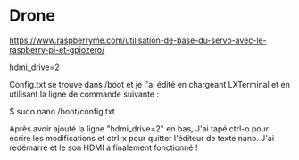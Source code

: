 # Drone

https://www.raspberryme.com/utilisation-de-base-du-servo-avec-le-raspberry-pi-et-gpiozero/


hdmi_drive=2

Config.txt se trouve dans /boot et je l'ai édité en chargeant LXTerminal et en utilisant la ligne de commande suivante :

$ sudo nano /boot/config.txt

Après avoir ajouté la ligne "hdmi_drive=2" en bas, J'ai tapé ctrl-o pour écrire les modifications et ctrl-x pour quitter l'éditeur de texte nano. J'ai redémarré et le son HDMI a finalement fonctionné !
